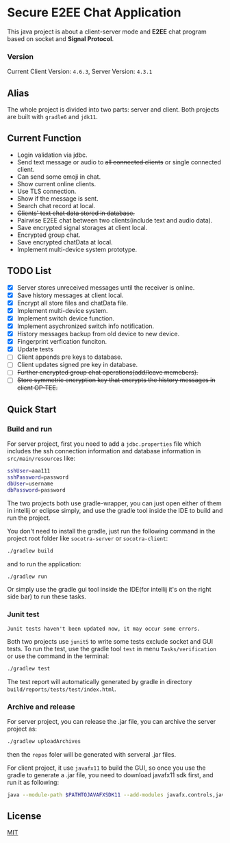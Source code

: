 # Secure E2EE Chat Application

This java project is about a client-server mode and **E2EE** chat program based on socket and **Signal Protocol**.

### Version

Current Client Version: `4.6.3`, Server Version: `4.3.1`

## Alias

The whole project is divided into two parts: server and client. Both projects are built with `gradle6` and `jdk11`.

## Current Function

* Login validation via jdbc.
* Send text message or audio to ~~all connected clients~~ or single connected client.
* Can send some emoji in chat.
* Show current online clients.
* Use TLS connection.
* Show if the message is sent.
* Search chat record at local.
* ~~Clients' text chat data stored in database.~~
* Pairwise E2EE chat between two clients(include text and audio data).
* Save encrypted signal storages at client local.
* Encrypted group chat.
* Save encrypted chatData at local.
* Implement multi-device system prototype.

## TODO List

- [x] Server stores unreceived messages until the receiver is online.
- [x] Save history messages at client local.
- [x] Encrypt all store files and chatData file.
- [x] Implement multi-device system.
- [x] Implement switch device function.
- [x] Implement asychronized switch info notification.
- [x] History messages backup from old device to new device.
- [x] Fingerprint verfication funciton.
- [x] Update tests
- [ ] Client appends pre keys to database.
- [ ] Client updates signed pre key in database.
- [ ] ~~Further encrypted group chat operations(add/leave memebers).~~
- [ ] ~~Store symmetric encryption key that encrypts the history messages in client OP-TEE.~~

## Quick Start

### Build and run

For server project, first you need to add a `jdbc.properties` file which includes the ssh connection information and database information in `src/main/resources` like:

```bash
sshUser=aaa111
sshPassword=password
dbUser=username
dbPassword=password
```

The two projects both use gradle-wrapper, you can just open either of them in intellij or eclipse simply, and use the gradle tool inside the IDE to build and run the project.

You don't need to install the gradle, just run the following command in the project root folder like `socotra-server` or `socotra-client`:

```bash
./gradlew build
```

and to run the application:

```bash
./gradlew run
```

Or simply use the gradle gui tool inside the IDE(for intellij it's on the right side bar) to run these tasks.

### Junit test

`Junit tests haven't been updated now, it may occur some errors.`

Both two projects use `junit5` to write some tests exclude socket and GUI tests. To run the test, use the gradle tool `test` in menu `Tasks/verification` or use the command in the terminal:

```bash
./gradlew test
```

The test report will automatically generated by gradle in directory `build/reports/tests/test/index.html`.

### Archive and release

For server project, you can release the .jar file, you can archive the server project as:

```bash
./gradlew uploadArchives
```

then the `repos` foler will be generated with serveral .jar files.

For client project, it use `javafx11` to build the GUI, so once you use the gradle to generate a .jar file, you need to download javafx11 sdk first, and run it as following:

```bash
java --module-path $PATHTOJAVAFXSDK11 --add-modules javafx.controls,javafx.fxml,javafx.base -jar $YOURCLIENT.jar
```

## License

[MIT](https://choosealicense.com/licenses/mit/)
